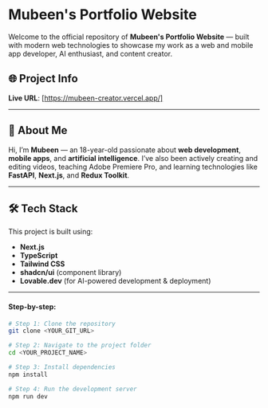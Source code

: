 # Mubeen's Portfolio Website

Welcome to the official repository of **Mubeen's Portfolio Website** — built with modern web technologies to showcase my work as a web and mobile app developer, AI enthusiast, and content creator.

## 🌐 Project Info

**Live URL**: [https://mubeen-creator.vercel.app/]

---

## 🧠 About Me

Hi, I’m **Mubeen** — an 18-year-old passionate about **web development**, **mobile apps**, and **artificial intelligence**. I’ve also been actively creating and editing videos, teaching Adobe Premiere Pro, and learning technologies like **FastAPI**, **Next.js**, and **Redux Toolkit**.

---

## 🛠️ Tech Stack

This project is built using:

- **Next.js**
- **TypeScript**
- **Tailwind CSS**
- **shadcn/ui** (component library)
- **Lovable.dev** (for AI-powered development & deployment)

---

#### Step-by-step:

```bash
# Step 1: Clone the repository
git clone <YOUR_GIT_URL>

# Step 2: Navigate to the project folder
cd <YOUR_PROJECT_NAME>

# Step 3: Install dependencies
npm install

# Step 4: Run the development server
npm run dev
